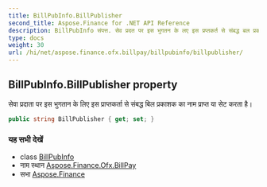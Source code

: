 ```yaml
---
title: BillPubInfo.BillPublisher
second_title: Aspose.Finance for .NET API Reference
description: BillPubInfo संपत्त. सेव प्रदत पर इस भुगतन के लए इस प्रप्तकर्त से संबद्ध बल प्रकशक क नम प्रप्त य सेट करत है
type: docs
weight: 30
url: /hi/net/aspose.finance.ofx.billpay/billpubinfo/billpublisher/
---
```

## BillPubInfo.BillPublisher property

सेवा प्रदाता पर इस भुगतान के लिए इस प्राप्तकर्ता से संबद्ध बिल प्रकाशक का नाम प्राप्त या सेट करता है।

```csharp
public string BillPublisher { get; set; }
```

### यह सभी देखें

* class [BillPubInfo](../)
* नाम स्थान [Aspose.Finance.Ofx.BillPay](../../billpubinfo/)
* सभा [Aspose.Finance](../../../)


